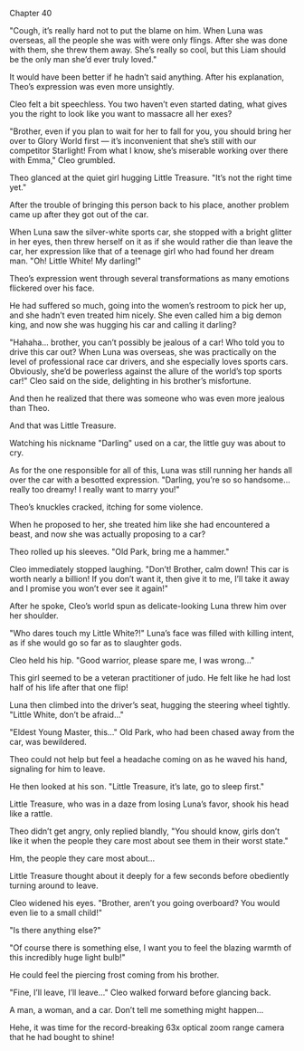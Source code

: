 Chapter  40

"Cough, it’s really hard not to put the blame on him. When Luna was overseas, all the people she was with were only flings. After she was done with them, she threw them away. She’s really so cool, but this Liam should be the only man she’d ever truly loved."


It would have been better if he hadn’t said anything. After his explanation, Theo’s expression was even more unsightly.


Cleo felt a bit speechless. You two haven’t even started dating, what gives you the right to look like you want to massacre all her exes?


"Brother, even if you plan to wait for her to fall for you, you should bring her over to Glory World first — it’s inconvenient that she’s still with our competitor Starlight! From what I know, she’s miserable working over there with Emma," Cleo grumbled.


Theo glanced at the quiet girl hugging Little Treasure. "It’s not the right time yet."


After the trouble of bringing this person back to his place, another problem came up after they got out of the car.


When Luna saw the silver-white sports car, she stopped with a bright glitter in her eyes, then threw herself on it as if she would rather die than leave the car, her expression like that of a teenage girl who had found her dream man. "Oh! Little White! My darling!"


Theo’s expression went through several transformations as many emotions flickered over his face.


He had suffered so much, going into the women’s restroom to pick her up, and she hadn’t even treated him nicely. She even called him a big demon king, and now she was hugging his car and calling it darling?


"Hahaha… brother, you can’t possibly be jealous of a car! Who told you to drive this car out? When Luna was overseas, she was practically on the level of professional race car drivers, and she especially loves sports cars. Obviously, she’d be powerless against the allure of the world’s top sports car!" Cleo said on the side, delighting in his brother’s misfortune.


And then he realized that there was someone who was even more jealous than Theo.


And that was Little Treasure.


Watching his nickname "Darling" used on a car, the little guy was about to cry.


As for the one responsible for all of this, Luna was still running her hands all over the car with a besotted expression. "Darling, you’re so so handsome… really too dreamy! I really want to marry you!"


Theo’s knuckles cracked, itching for some violence.


When he proposed to her, she treated him like she had encountered a beast, and now she was actually proposing to a car?


Theo rolled up his sleeves. "Old Park, bring me a hammer."


Cleo immediately stopped laughing. "Don’t! Brother, calm down! This car is worth nearly a billion! If you don’t want it, then give it to me, I’ll take it away and I promise you won’t ever see it again!"


After he spoke, Cleo’s world spun as delicate-looking Luna threw him over her shoulder.


"Who dares touch my Little White?!" Luna’s face was filled with killing intent, as if she would go so far as to slaughter gods.


Cleo held his hip. "Good warrior, please spare me, I was wrong…"


This girl seemed to be a veteran practitioner of judo. He felt like he had lost half of his life after that one flip!


Luna then climbed into the driver’s seat, hugging the steering wheel tightly. "Little White, don’t be afraid…"


"Eldest Young Master, this…" Old Park, who had been chased away from the car, was bewildered.


Theo could not help but feel a headache coming on as he waved his hand, signaling for him to leave.


He then looked at his son. "Little Treasure, it’s late, go to sleep first."


Little Treasure, who was in a daze from losing Luna’s favor, shook his head like a rattle.


Theo didn’t get angry, only replied blandly, "You should know, girls don’t like it when the people they care most about see them in their worst state."


Hm, the people they care most about…


Little Treasure thought about it deeply for a few seconds before obediently turning around to leave.


Cleo widened his eyes. "Brother, aren’t you going overboard? You would even lie to a small child!"


"Is there anything else?"


"Of course there is something else, I want you to feel the blazing warmth of this incredibly huge light bulb!"


He could feel the piercing frost coming from his brother.


"Fine, I’ll leave, I’ll leave…" Cleo walked forward before glancing back.


A man, a woman, and a car. Don’t tell me something might happen…


Hehe, it was time for the record-breaking 63x optical zoom range camera that he had bought to shine!
